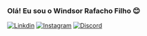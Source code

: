 ### Olá! Eu sou o Windsor Rafacho Filho 😊

[![Linkdin](https://img.shields.io/badge/LinkedIn-0077B5?style=for-the-badge&logo=linkedin&logoColor=white)](https://www.linkedin.com/in/windsor-rafacho-filho-b9688a22b/)
[![Instagram](https://img.shields.io/badge/Instagram-E4405F?style=for-the-badge&logo=instagram&logoColor=white)](https://www.instagram.com/wind_1985)
[![Discord](https://img.shields.io/badge/Discord-7289DA?style=for-the-badge&logo=discord&logoColor=white)](https://www.instagram.com/wind_1985)
